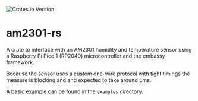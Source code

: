 ![Crates.io Version](https://img.shields.io/crates/v/am2301)

# am2301-rs

A crate to interface with an AM2301 humidity and temperature sensor using a
Raspberry Pi Pico 1 (RP2040) microcontroller and the embassy framework.

Because the sensor uses a custom one-wire protocol with tight timings the
measure is blocking and and expected to take around 5ms.

A basic example can be found in the `examples` directory.
